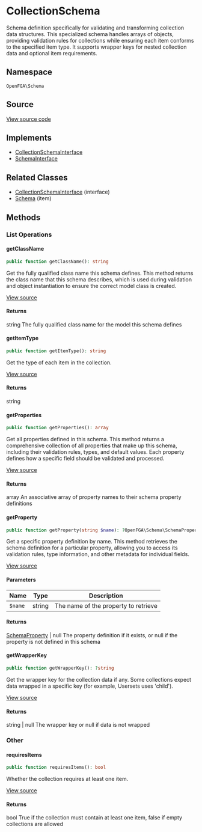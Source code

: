 # CollectionSchema

Schema definition specifically for validating and transforming collection data structures. This specialized schema handles arrays of objects, providing validation rules for collections while ensuring each item conforms to the specified item type. It supports wrapper keys for nested collection data and optional item requirements.

## Namespace
`OpenFGA\Schema`

## Source
[View source code](https://github.com/evansims/openfga-php/blob/main/src/Schema/CollectionSchema.php)

## Implements
* [CollectionSchemaInterface](CollectionSchemaInterface.md)
* [SchemaInterface](SchemaInterface.md)

## Related Classes
* [CollectionSchemaInterface](Schema/CollectionSchemaInterface.md) (interface)
* [Schema](Schema/Schema.md) (item)



## Methods

                                                                                                
### List Operations
#### getClassName


```php
public function getClassName(): string
```

Get the fully qualified class name this schema defines. This method returns the class name that this schema describes, which is used during validation and object instantiation to ensure the correct model class is created.

[View source](https://github.com/evansims/openfga-php/blob/main/src/Schema/CollectionSchema.php#L56)


#### Returns
string
 The fully qualified class name for the model this schema defines

#### getItemType


```php
public function getItemType(): string
```

Get the type of each item in the collection.

[View source](https://github.com/evansims/openfga-php/blob/main/src/Schema/CollectionSchema.php#L65)


#### Returns
string

#### getProperties


```php
public function getProperties(): array
```

Get all properties defined in this schema. This method returns a comprehensive collection of all properties that make up this schema, including their validation rules, types, and default values. Each property defines how a specific field should be validated and processed.

[View source](https://github.com/evansims/openfga-php/blob/main/src/Schema/CollectionSchema.php#L74)


#### Returns
array
 An associative array of property names to their schema property definitions

#### getProperty


```php
public function getProperty(string $name): ?OpenFGA\Schema\SchemaProperty
```

Get a specific property definition by name. This method retrieves the schema definition for a particular property, allowing you to access its validation rules, type information, and other metadata for individual fields.

[View source](https://github.com/evansims/openfga-php/blob/main/src/Schema/CollectionSchema.php#L84)

#### Parameters
| Name | Type | Description |
|------|------|-------------|
| `$name` | string | The name of the property to retrieve |

#### Returns
[SchemaProperty](SchemaProperty.md) &#124; null
 The property definition if it exists, or null if the property is not defined in this schema

#### getWrapperKey


```php
public function getWrapperKey(): ?string
```

Get the wrapper key for the collection data if any. Some collections expect data wrapped in a specific key (for example, Usersets uses &#039;child&#039;).

[View source](https://github.com/evansims/openfga-php/blob/main/src/Schema/CollectionSchema.php#L94)


#### Returns
string &#124; null
 The wrapper key or null if data is not wrapped

### Other
#### requiresItems


```php
public function requiresItems(): bool
```

Whether the collection requires at least one item.

[View source](https://github.com/evansims/openfga-php/blob/main/src/Schema/CollectionSchema.php#L103)


#### Returns
bool
 True if the collection must contain at least one item, false if empty collections are allowed


